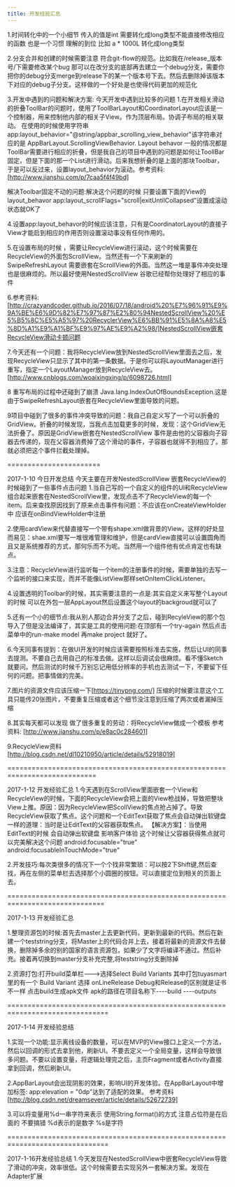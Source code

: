```yaml
---
title: 开发经验汇总
---
```

1.时间转化中的一个小细节 传入的值是int 需要转化成long类型不能直接修改相应的函数 
也是一个习惯 理解的到位
比如 a * 1000L 转化成long类型 

2.分支合并和创建的时候需要注意 符合git-flow的规范。比如我在/release_版本号/下需要修改某个bug 那可以在改分支的底部再去建立一个debug分支，需要你把你的debug分支merge到release下的某一个版本号下去。然后去删除掉该版本下对应的debug子分支。这样做的一个好处是也使得代码更加的规范化 

3.开发中遇到的问题和解决方案:
今天开发中遇到比较多的问题 
1.在开发相关滑动的折叠ToolBar的问题时，使用了ToolBarLayout和CoordinatorLayout应该是一个控制器，用来控制他内部的相关子View。作为顶层布局。协调子布局的相关联动。
在使用的时候使用字符串app:layout_behavior="@string/appbar_scrolling_view_behavior"该字符串对应的是 AppBarLayout.ScrollingViewBehavior.
Layout behavor
一般的情况都是ToolBar需要进行相应的折叠，但是我自己的项目中遇到的问题是如何让ToollBar固定，但是下面的那一个List进行滑动。后来我想折叠的是上面的那块Toolbar，于是可以反过来，设置layout_behavior为滚动。参考资料:[http://www.jianshu.com/p/7caa5f4f49bd] 

解决Toolbar固定不动的问题:解决这个问题的时候 只要设置下面的View的 layout_behavor 
app:layout_scrollFlags="scroll|exitUntilCollapsed”设置成滚动状态就OK了


4.设置app:layout_behavor的时候应该注意，只有是CoordinatorLayout的直接子View才能启到相应的作用否则设置滚动事没有任何作用的。

5.在设置布局的时候 ，需要让RecycleView进行滚动，这个时候需要在RecycleView的外面包ScrollView。当然还有一个下来刷新的SwipeRefreshLayout 需要嵌套在ScrollView的外面。当然这一堆是事件冲突处理也是很麻烦的。所以最好使用NestedScrollView 谷歌已经帮你处理好了相应的事件

6.参考资料:[http://crazyandcoder.github.io/2016/07/18/android%20%E7%96%91%E9%9A%BE%E6%9D%82%E7%97%87%E2%80%94NestedScrollView%20%E5%B5%8C%E5%A5%97%20RecyclerView%E6%BB%91%E5%8A%A8%E5%8D%A1%E9%A1%BF%E9%97%AE%E9%A2%98/]NestedScrollView嵌套RecycleView滑动卡顿问题 

7.今天还有一个问题：我将RecycleView放到NestedScrollView里面去之后，发现RecycleView只显示了其中的第一条数据。于是你可以将LayoutManager进行重写，指定一个LayoutManager放到RecycleView去。[http://www.cnblogs.com/woaixingxing/p/6098726.html]

8 重写布局的过程中还碰到了崩溃 Java.lang.IndexOutOfBoundsException.这是由于SwipeRefreshLayout嵌套在RecycleView里面导致的问题。


9项目中碰到了很多的事件冲突导致的问题：我自己自定义写了一个可以折叠的GridView。折叠的时候发现，当我点击加载更多的时候，发现：这个GridView无法折叠了。原因是GridView嵌套在NestedScrollView 事件是由他的父容器向子容器去传递的，现在父容器消费掉了这个滑动的事件，子容器也就得不到相应了。那就必须把这个事件拦截处理掉。

=======================

2017-1-10
今日开发总结 今天主要在开发NestedScrollView 嵌套RecycleView的时候碰到了一些事件点击问题 
1.当自己写的一个自定义的组件的UI和RecycleView组合起来嵌套在NestedScrollView里，发现点击不了RecycleView的每一个item。后来查找原因找到了原来点击事件有问题：不应该在onCreateViewHolder中 应该在onBindViewHolder中注册 

2.使用cardView来代替直接写一个带有shape.xml做背景的View。这样的好处显而易见：shae.xml要写一堆很难管理和维护，但是cardView直接可以设置圆角而且又是系统推荐的方式，那何乐而不为呢。当然用一个组件他有优点肯定也有缺点。

3.注意：RecycleView进行监听每一个item的注册事件的时候，需要单独的去写一个监听的接口来实现，而并不能像ListView那样setOnItemClickListener。

4.设置透明的Toolbar的时候，其实需要注意的一点是:其实自定义来写整个Layout的时候 可以在外包一层AppLayout然后设置这个layout的backgroud就可以了 

5.还有一个小的细节点:我从别人那边合并分支了之后，碰到RecyleView的那个包导入了但是没法编译了，其实是工具的使用问题:在顶部有一个try-again 然后点击菜单中的run-make model 再make project 就好了。

6.今天同事有提到：在做UI开发的时候应该需要按照标准去实施，然后让UI的同事去提测。不要自己去用自己的标准去做。这样以后调试会很麻烦。看不懂Sketch就要问。然后测试的时候千万别忘记用低分辨率的手机也去测试一下，不要留下任何的问题。把事情做的完美。


7.图片的资源文件应该压缩一下[https://tinypng.com/] 压缩的时候要注意这个工具只能传20张图片，不要重复压缩或者这个细节没注意到压缩了两次或者漏掉压缩

8.其实每天都可以发现 做了很多重复的劳动：将RecycleView做成一个模板 参考资料:
[http://www.jianshu.com/p/e8ac0c284601]

9.RecycleView资料[http://blog.csdn.net/dl10210950/article/details/52918019]


============================================================================

2017-1-12 开发经验汇总 
1.今天遇到在ScrollView里面嵌套一个View和RecycleView的时候，下面的RecycleView会把上面的View枪战掉，导致把整块View上推。原因：因为RecycleView把ScollView的焦点抢占掉了。导致RecycleView获取了焦点。这个问题和一个EditText获取了焦点会自动弹出软键盘一样的道理：当时是让EditText的父容器获取焦点。
【解决方案】：当使用EditText的时候 会自动弹出软键盘 影响客户体验 这个时候让父容器获得焦点就可以完美解决这个问题 
android:focusable="true"   
android:focusableInTouchMode="true" 

2.开发技巧:每次类很多的情况下一个个找非常繁琐：可以按2下Shift键,然后查找，再在左侧的菜单栏去选择那个小圆圈的按钮。可以直接定位到相关的页面上去。

==============================================================================

2017-1-13 开发经验汇总 

1.整理资源包的时候:首先去master上去更新代码，更新到最新的代码。然后在新建一个teststring分支，将Master上的代码合并上去，接着将最新的资源文件去替换，删除掉多余的别的国家的语言资源包，如果少了文字将编译不通过。然后补充。接着再切换到master分支补充完整,将teststring分支删除掉 

2.资源打包:打开build菜单栏———>选择Select Build Variants 其中打包tuyasmart 里的有一个 Build Variant 选择 onLineRelease Debug和Release的区别就是证书不一样 点击build生成apk文件 apk的路径在项目名称下----build ----outputs 

===============================================================================

2017-1-14 开发经验总结 

1.实现一个功能:显示离线设备的数量，可以在MVP的View接口上定义一个方法，然后以回调的形式去拿到他，刷新UI。不要去定义一个全局变量，这样会导致很多问题。不要以设置变量，将逻辑处理完之后，主页Fragment或者Activity直接拿到回调，然后刷新UI。

2.AppBarLayout会出现阴影的效果，影响UI的开发体验。在AppBarLayout中增加标签:
app:elevation = "0dp"达到了适配的效果。
参考资料[http://blog.csdn.net/dreamsever/article/details/52672739]

3.可以将变量用%d一串字符来表示 使用String.format()的方式 注意占位符是在后面的 不要搞错 %d表示的是数字 %s是字符 


===============================================================================

2017-1-16开发经验总结 
1.今天发现在NestedScrollView中嵌套RecycleView导致了滑动的冲突，效率很低。这个时候需要去实现另外一套解决方案。发现在Adapter扩展


